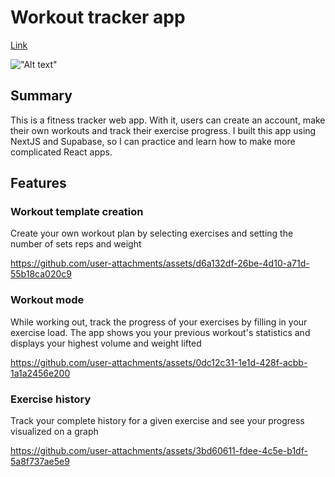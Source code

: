 # Workout tracker app

[Link](https://workout-tracker-murex-kappa.vercel.app)

!["Alt text"](https://github.com/user-attachments/assets/8c4dfd6f-362f-4f37-aaf1-1487fb7080fa)

## Summary

This is a fitness tracker web app. With it, users can create an account, make their own workouts and track their exercise progress. I built this app using NextJS and Supabase, so I can practice and learn how to make more complicated React apps.



## Features

### Workout template creation

Create your own workout plan by selecting exercises and setting the number of sets reps and weight

https://github.com/user-attachments/assets/d6a132df-26be-4d10-a71d-55b18ca020c9

### Workout mode

While working out, track the progress of your exercises by filling in your exercise load. The app shows you your previous workout's statistics and displays your highest volume and weight lifted

https://github.com/user-attachments/assets/0dc12c31-1e1d-428f-acbb-1a1a2456e200

### Exercise history

Track your complete history for a given exercise and see your progress visualized on a graph

https://github.com/user-attachments/assets/3bd60611-fdee-4c5e-b1df-5a8f737ae5e9
